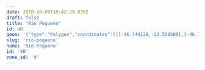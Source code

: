 ```yaml
---
date: 2018-10-09T18:42:29.830Z
draft: false
title: "Rio Pequeno"
id: 40
geom: '{"type":"Polygon","coordinates":[[[-46.744128,-23.558508],[-46.744633,-23.558503],[-46.746397,-23.558284],[-46.747173,-23.558709],[-46.747386,-23.558777],[-46.74759,-23.558754],[-46.747856,-23.558474],[-46.748107,-23.558351],[-46.748416,-23.557954],[-46.750515,-23.55655],[-46.751271,-23.555186],[-46.751439,-23.555034],[-46.751684,-23.554924],[-46.752097,-23.554921],[-46.755001,-23.555892],[-46.755467,-23.5559],[-46.755805,-23.555767],[-46.756171,-23.555355],[-46.757959,-23.550903],[-46.75959,-23.555293],[-46.760157,-23.55573],[-46.761882,-23.556481],[-46.762229,-23.556841],[-46.762406,-23.557489],[-46.762624,-23.557833],[-46.76425,-23.558812],[-46.764414,-23.55899],[-46.764472,-23.559247],[-46.764399,-23.559496],[-46.763097,-23.560814],[-46.763695,-23.561323],[-46.76383,-23.561196],[-46.764533,-23.561057],[-46.764887,-23.562912],[-46.764949,-23.563093],[-46.765239,-23.563458],[-46.765914,-23.563789],[-46.766396,-23.563362],[-46.766501,-23.563462],[-46.766507,-23.563703],[-46.767273,-23.563336],[-46.767521,-23.563475],[-46.76746,-23.563675],[-46.767673,-23.563767],[-46.769746,-23.564043],[-46.770746,-23.564287],[-46.77106,-23.564518],[-46.772078,-23.566125],[-46.772193,-23.566595],[-46.772493,-23.569375],[-46.772434,-23.569445],[-46.772508,-23.569498],[-46.772617,-23.569897],[-46.772471,-23.57023],[-46.777352,-23.570862],[-46.777643,-23.570964],[-46.778329,-23.571398],[-46.77868,-23.571454],[-46.778806,-23.571403],[-46.778903,-23.57167],[-46.779026,-23.571551],[-46.779131,-23.571256],[-46.779254,-23.571113],[-46.779458,-23.571041],[-46.779838,-23.571117],[-46.779773,-23.570641],[-46.780327,-23.570815],[-46.780346,-23.571191],[-46.780087,-23.571761],[-46.780126,-23.57202],[-46.780676,-23.572506],[-46.78112,-23.572795],[-46.781287,-23.573103],[-46.781244,-23.573408],[-46.781468,-23.573559],[-46.781927,-23.574218],[-46.782305,-23.574381],[-46.780882,-23.574455],[-46.781591,-23.576849],[-46.780705,-23.577046],[-46.78071,-23.577094],[-46.780052,-23.577263],[-46.779447,-23.577895],[-46.778756,-23.578322],[-46.778411,-23.57877],[-46.778396,-23.579454],[-46.778167,-23.579936],[-46.777798,-23.580356],[-46.777189,-23.58082],[-46.776838,-23.581241],[-46.77637,-23.581587],[-46.776018,-23.582286],[-46.775105,-23.58285],[-46.775059,-23.582925],[-46.775113,-23.582995],[-46.772489,-23.58278],[-46.770552,-23.582937],[-46.76989,-23.583115],[-46.767187,-23.584616],[-46.766286,-23.584906],[-46.765557,-23.585056],[-46.763076,-23.585372],[-46.761798,-23.585451],[-46.761763,-23.585536],[-46.760735,-23.585723],[-46.760529,-23.585698],[-46.758536,-23.586216],[-46.757512,-23.586352],[-46.756833,-23.586374],[-46.756885,-23.586284],[-46.756428,-23.585895],[-46.755429,-23.58567],[-46.755245,-23.585508],[-46.754926,-23.584775],[-46.754643,-23.584577],[-46.754434,-23.584535],[-46.754336,-23.584682],[-46.754347,-23.584519],[-46.753525,-23.58442],[-46.753322,-23.584476],[-46.752439,-23.584948],[-46.752249,-23.584979],[-46.752034,-23.584928],[-46.751819,-23.584724],[-46.751653,-23.583987],[-46.751409,-23.583678],[-46.751143,-23.583526],[-46.750843,-23.583481],[-46.75022,-23.58369],[-46.750067,-23.583693],[-46.749816,-23.583576],[-46.749628,-23.583311],[-46.749649,-23.582696],[-46.749458,-23.582225],[-46.749458,-23.581975],[-46.750012,-23.581032],[-46.75004,-23.580846],[-46.749957,-23.580691],[-46.749533,-23.580344],[-46.749406,-23.580163],[-46.749381,-23.579899],[-46.749627,-23.579429],[-46.749617,-23.579104],[-46.748942,-23.57826],[-46.748667,-23.578127],[-46.748011,-23.578119],[-46.74678,-23.57857],[-46.745911,-23.579124],[-46.745675,-23.5792],[-46.7455,-23.579175],[-46.745124,-23.57897],[-46.745048,-23.57838],[-46.744922,-23.578165],[-46.74456,-23.578016],[-46.743625,-23.577911],[-46.743349,-23.577823],[-46.743181,-23.577655],[-46.742943,-23.576958],[-46.74274,-23.576695],[-46.73977,-23.57512],[-46.738996,-23.574196],[-46.738835,-23.574088],[-46.73741,-23.573681],[-46.737004,-23.573741],[-46.735965,-23.574115],[-46.73582,-23.573862],[-46.738547,-23.572498],[-46.738919,-23.572252],[-46.741729,-23.568805],[-46.741368,-23.568403],[-46.741115,-23.567997],[-46.741991,-23.566916],[-46.742073,-23.566965],[-46.742566,-23.56636],[-46.741507,-23.565575],[-46.742529,-23.564278],[-46.741792,-23.563748],[-46.742015,-23.5635],[-46.741895,-23.563424],[-46.742159,-23.563135],[-46.742348,-23.56304],[-46.742467,-23.562886],[-46.742272,-23.562916],[-46.743625,-23.561257],[-46.743686,-23.560751],[-46.743317,-23.560407],[-46.743353,-23.560217],[-46.743835,-23.560253],[-46.744128,-23.558508]]]}'
slug: 'rio-pequeno'
name: 'Rio Pequeno'
id: '40'
zone_id: '4'
---
```

		